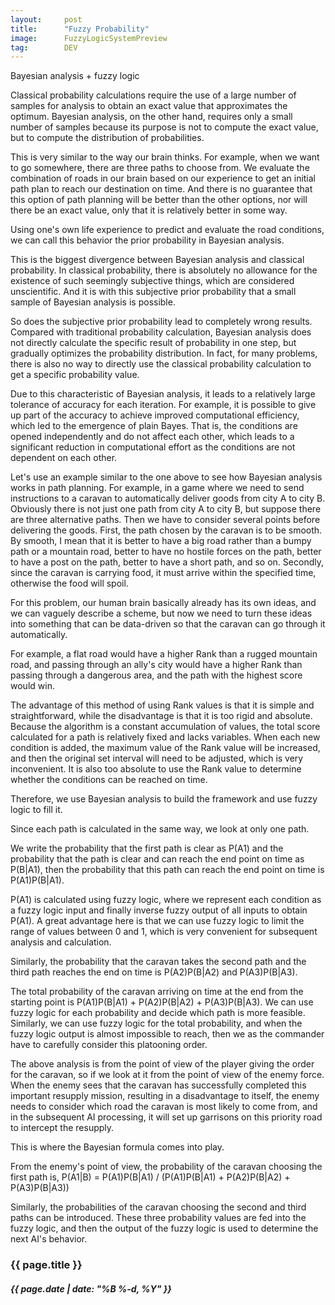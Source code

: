 ```yaml
---
layout:     post
title:      "Fuzzy Probability"
image:      FuzzyLogicSystemPreview
tag:        DEV
---
```


Bayesian analysis + fuzzy logic

Classical probability calculations require the use of a large number of samples for analysis to obtain an exact value that approximates the optimum. Bayesian analysis, on the other hand, requires only a small number of samples because its purpose is not to compute the exact value, but to compute the distribution of probabilities.<!--more-->

This is very similar to the way our brain thinks. For example, when we want to go somewhere, there are three paths to choose from. We evaluate the combination of roads in our brain based on our experience to get an initial path plan to reach our destination on time. And there is no guarantee that this option of path planning will be better than the other options, nor will there be an exact value, only that it is relatively better in some way.

Using one's own life experience to predict and evaluate the road conditions, we can call this behavior the prior probability in Bayesian analysis.

This is the biggest divergence between Bayesian analysis and classical probability. In classical probability, there is absolutely no allowance for the existence of such seemingly subjective things, which are considered unscientific. And it is with this subjective prior probability that a small sample of Bayesian analysis is possible.

So does the subjective prior probability lead to completely wrong results. Compared with traditional probability calculation, Bayesian analysis does not directly calculate the specific result of probability in one step, but gradually optimizes the probability distribution. In fact, for many problems, there is also no way to directly use the classical probability calculation to get a specific probability value.

Due to this characteristic of Bayesian analysis, it leads to a relatively large tolerance of accuracy for each iteration. For example, it is possible to give up part of the accuracy to achieve improved computational efficiency, which led to the emergence of plain Bayes. That is, the conditions are opened independently and do not affect each other, which leads to a significant reduction in computational effort as the conditions are not dependent on each other.

Let's use an example similar to the one above to see how Bayesian analysis works in path planning. For example, in a game where we need to send instructions to a caravan to automatically deliver goods from city A to city B. Obviously there is not just one path from city A to city B, but suppose there are three alternative paths. Then we have to consider several points before delivering the goods. First, the path chosen by the caravan is to be smooth. By smooth, I mean that it is better to have a big road rather than a bumpy path or a mountain road, better to have no hostile forces on the path, better to have a post on the path, better to have a short path, and so on. Secondly, since the caravan is carrying food, it must arrive within the specified time, otherwise the food will spoil.

For this problem, our human brain basically already has its own ideas, and we can vaguely describe a scheme, but now we need to turn these ideas into something that can be data-driven so that the caravan can go through it automatically.

For example, a flat road would have a higher Rank than a rugged mountain road, and passing through an ally's city would have a higher Rank than passing through a dangerous area, and the path with the highest score would win.

The advantage of this method of using Rank values is that it is simple and straightforward, while the disadvantage is that it is too rigid and absolute. Because the algorithm is a constant accumulation of values, the total score calculated for a path is relatively fixed and lacks variables. When each new condition is added, the maximum value of the Rank value will be increased, and then the original set interval will need to be adjusted, which is very inconvenient. It is also too absolute to use the Rank value to determine whether the conditions can be reached on time.

Therefore, we use Bayesian analysis to build the framework and use fuzzy logic to fill it.

Since each path is calculated in the same way, we look at only one path.

We write the probability that the first path is clear as P(A1) and the probability that the path is clear and can reach the end point on time as P(B|A1), then the probability that this path can reach the end point on time is P(A1)P(B|A1).

P(A1) is calculated using fuzzy logic, where we represent each condition as a fuzzy logic input and finally inverse fuzzy output of all inputs to obtain P(A1). A great advantage here is that we can use fuzzy logic to limit the range of values between 0 and 1, which is very convenient for subsequent analysis and calculation.

Similarly, the probability that the caravan takes the second path and the third path reaches the end on time is P(A2)P(B|A2) and P(A3)P(B|A3).

The total probability of the caravan arriving on time at the end from the starting point is P(A1)P(B|A1) + P(A2)P(B|A2) + P(A3)P(B|A3). We can use fuzzy logic for each probability and decide which path is more feasible. Similarly, we can use fuzzy logic for the total probability, and when the fuzzy logic output is almost impossible to reach, then we as the commander have to carefully consider this platooning order.

The above analysis is from the point of view of the player giving the order for the caravan, so if we look at it from the point of view of the enemy force. When the enemy sees that the caravan has successfully completed this important resupply mission, resulting in a disadvantage to itself, the enemy needs to consider which road the caravan is most likely to come from, and in the subsequent AI processing, it will set up garrisons on this priority road to intercept the resupply.

This is where the Bayesian formula comes into play.

From the enemy's point of view, the probability of the caravan choosing the first path is, P(A1|B) = P(A1)P(B|A1) / (P(A1)P(B|A1) + P(A2)P(B|A2) + P(A3)P(B|A3))

Similarly, the probabilities of the caravan choosing the second and third paths can be introduced. These three probability values are fed into the fuzzy logic, and then the output of the fuzzy logic is used to determine the next AI's behavior.

<h3>{{ page.title }}</h3>
<h5>{{ page.date | date: "%B %-d, %Y" }}</h5>

